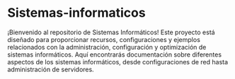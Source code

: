 # Sistemas-informaticos
¡Bienvenido al repositorio de Sistemas Informáticos! Este proyecto está diseñado para proporcionar recursos, configuraciones y ejemplos relacionados con la administración, configuración y optimización de sistemas informáticos. Aquí encontrarás documentación sobre diferentes aspectos de los sistemas informáticos, desde configuraciones de red hasta administración de servidores.
